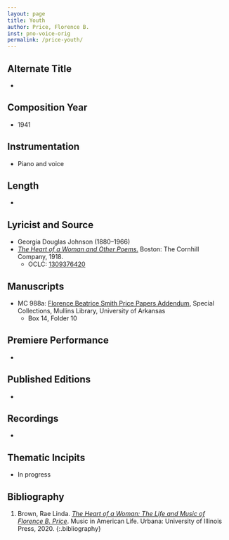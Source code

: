```yaml
---
layout: page
title: Youth
author: Price, Florence B.
inst: pno-voice-orig
permalink: /price-youth/
---
```


## Alternate Title
- 

## Composition Year
- 1941

## Instrumentation
- Piano and voice

## Length
- 

## Lyricist and Source
- Georgia Douglas Johnson (1880&ndash;1966)
- [*The Heart of a Woman and Other Poems*.](https://books.google.com/books?id=1Ru-P5lGEAYC) Boston: The Cornhill Company, 1918.
    * OCLC: <a href="https://search.worldcat.org/title/1309376420" target="_blank">1309376420</a>

## Manuscripts
- MC 988a: <a href="https://uark.as.atlas-sys.com/repositories/2/resources/1522" target="_blank">Florence Beatrice Smith Price Papers Addendum</a>, Special Collections, Mullins Library, University of Arkansas
    * Box 14, Folder 10

## Premiere Performance
- 

## Published Editions
- 

## Recordings
- 

## Thematic Incipits
- In progress

## Bibliography
1. Brown, Rae Linda. <a href="https://www.worldcat.org/title/1122800180" target="_blank">*The Heart of a Woman: The Life and Music of Florence B. Price*</a>. Music in American Life. Urbana: University of Illinois Press, 2020.
{:.bibliography}
